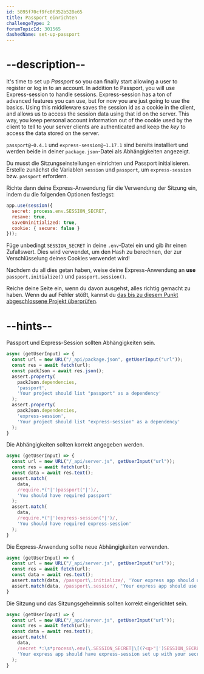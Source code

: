 ```yaml
---
id: 5895f70cf9fc0f352b528e65
title: Passport einrichten
challengeType: 2
forumTopicId: 301565
dashedName: set-up-passport
---
```


# --description--

It's time to set up *Passport* so you can finally start allowing a user to register or log in to an account. In addition to Passport, you will use Express-session to handle sessions. Express-session has a ton of advanced features you can use, but for now you are just going to use the basics. Using this middleware saves the session id as a cookie in the client, and allows us to access the session data using that id on the server. This way, you keep personal account information out of the cookie used by the client to tell to your server clients are authenticated and keep the *key* to access the data stored on the server.

`passport@~0.4.1` und `express-session@~1.17.1` sind bereits installiert und werden beide in deiner `package.json`-Datei als Abhängigkeiten angezeigt.

Du musst die Sitzungseinstellungen einrichten und Passport initialisieren. Erstelle zunächst die Variablen `session` und `passport`, um `express-session` bzw. `passport` erfordern.

Richte dann deine Express-Anwendung für die Verwendung der Sitzung ein, indem du die folgenden Optionen festlegst:

```javascript
app.use(session({
  secret: process.env.SESSION_SECRET,
  resave: true,
  saveUninitialized: true,
  cookie: { secure: false }
}));
```

Füge unbedingt `SESSION_SECRET` in deine `.env`-Datei ein und gib ihr einen Zufallswert. Dies wird verwendet, um den Hash zu berechnen, der zur Verschlüsselung deines Cookies verwendet wird!

Nachdem du all dies getan haben, weise deine Express-Anwendung an **use** `passport.initialize()` und `passport.session()`.

Reiche deine Seite ein, wenn du davon ausgehst, alles richtig gemacht zu haben. Wenn du auf Fehler stößt, kannst du <a href="https://forum.freecodecamp.org/t/advanced-node-and-express/567135#set-up-passport-3" target="_blank" rel="noopener noreferrer nofollow">das bis zu diesem Punkt abgeschlossene Projekt überprüfen</a>.

# --hints--

Passport und Express-Session sollten Abhängigkeiten sein.

```js
async (getUserInput) => {
  const url = new URL("/_api/package.json", getUserInput("url"));
  const res = await fetch(url);
  const packJson = await res.json();
  assert.property(
    packJson.dependencies,
    'passport',
    'Your project should list "passport" as a dependency'
  );
  assert.property(
    packJson.dependencies,
    'express-session',
    'Your project should list "express-session" as a dependency'
  );
}
```

Die Abhängigkeiten sollten korrekt angegeben werden.

```js
async (getUserInput) => {
  const url = new URL("/_api/server.js", getUserInput("url"));
  const res = await fetch(url);
  const data = await res.text();
  assert.match(
    data,
    /require.*("|')passport("|')/,
    'You should have required passport'
  );
  assert.match(
    data,
    /require.*("|')express-session("|')/,
    'You should have required express-session'
  );
}
```

Die Express-Anwendung sollte neue Abhängigkeiten verwenden.

```js
async (getUserInput) => {
  const url = new URL("/_api/server.js", getUserInput("url"));
  const res = await fetch(url);
  const data = await res.text();
  assert.match(data, /passport\.initialize/, 'Your express app should use "passport.initialize()"');
  assert.match(data, /passport\.session/, 'Your express app should use "passport.session()"');
}
```

Die Sitzung und das Sitzungsgeheimnis sollten korrekt eingerichtet sein.

```js
async (getUserInput) => {
  const url = new URL("/_api/server.js", getUserInput("url"));
  const res = await fetch(url);
  const data = await res.text();
  assert.match(
    data,
    /secret *:\s*process\.env(\.SESSION_SECRET|\[(?<q>"|')SESSION_SECRET\k<q>\])/,
    'Your express app should have express-session set up with your secret as process.env.SESSION_SECRET'
  );
}
```

